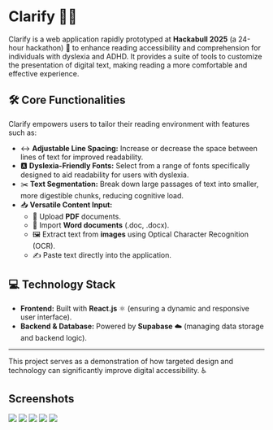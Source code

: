 # Clarify 📖✨

Clarify is a web application rapidly prototyped at **Hackabull 2025** (a 24-hour hackathon) 🚀 to enhance reading accessibility and comprehension for individuals with dyslexia and ADHD. It provides a suite of tools to customize the presentation of digital text, making reading a more comfortable and effective experience.

## 🛠️ Core Functionalities

Clarify empowers users to tailor their reading environment with features such as:

* ↔️ **Adjustable Line Spacing:** Increase or decrease the space between lines of text for improved readability.
* 🅰️ **Dyslexia-Friendly Fonts:** Select from a range of fonts specifically designed to aid readability for users with dyslexia.
* ✂️ **Text Segmentation:** Break down large passages of text into smaller, more digestible chunks, reducing cognitive load.
* 📥 **Versatile Content Input:**
    * 📄 Upload **PDF** documents.
    * 📑 Import **Word documents** (.doc, .docx).
    * 🖼️ Extract text from **images** using Optical Character Recognition (OCR).
    * ✍️ Paste text directly into the application.

## 💻 Technology Stack

* **Frontend:** Built with **React.js** ⚛️ (ensuring a dynamic and responsive user interface).
* **Backend & Database:** Powered by **Supabase** ☁️ (managing data storage and backend logic).

---

This project serves as a demonstration of how targeted design and technology can significantly improve digital accessibility. ♿

## Screenshots
![](https://github.com/user-attachments/assets/e0cfb17c-ce53-48d9-b5c3-664b63c27485)
![](https://github.com/user-attachments/assets/f98af592-f5c0-4735-af56-3180be036f13)
![](https://github.com/user-attachments/assets/c3e0fef4-a7e7-42cb-90de-72caff7e88a0)
![](https://github.com/user-attachments/assets/22f45ecf-0a88-45b0-a2df-07c0584299ed)
![](https://github.com/user-attachments/assets/5456e5de-6400-455a-8383-e6205de25345)
